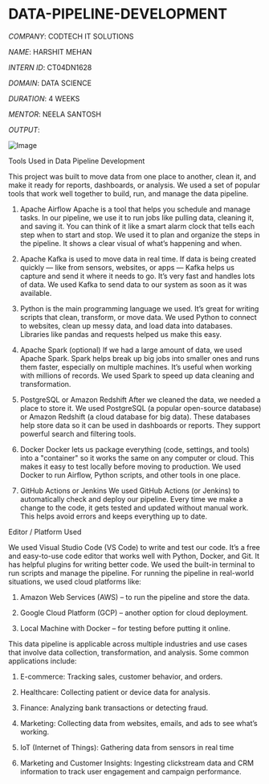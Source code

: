 # DATA-PIPELINE-DEVELOPMENT

*COMPANY*: CODTECH IT SOLUTIONS

*NAME*: HARSHIT MEHAN

*INTERN ID*: CT04DN1628

*DOMAIN*: DATA SCIENCE

*DURATION*: 4 WEEKS

*MENTOR*: NEELA SANTOSH

*OUTPUT*: 

![Image](https://github.com/user-attachments/assets/6f0eeab0-3741-4acd-8da4-37f368e15e16)


Tools Used in Data Pipeline Development

This project was built to move data from one place to another, clean it, and make it ready for reports, dashboards, or analysis. We used a set of popular tools that work well together to build, run, and manage the data pipeline.

1. Apache Airflow Apache is a tool that helps you schedule and manage tasks. In our pipeline, we use it to run jobs like pulling data, cleaning it, and saving it. You can think of it like a smart alarm clock that tells each step when to start and stop. We used it to plan and organize the steps in the pipeline. It shows a clear visual of what’s happening and when.

2. Apache Kafka is used to move data in real time. If data is being created quickly — like from sensors, websites, or apps — Kafka helps us capture and send it where it needs to go. It’s very fast and handles lots of data. We used Kafka to send data to our system as soon as it was available.

3. Python is the main programming language we used. It’s great for writing scripts that clean, transform, or move data. We used Python to connect to websites, clean up messy data, and load data into databases. Libraries like pandas and requests helped us make this easy.

4. Apache Spark (optional) If we had a large amount of data, we used Apache Spark. Spark helps break up big jobs into smaller ones and runs them faster, especially on multiple machines. It’s useful when working with millions of records. We used Spark to speed up data cleaning and transformation.

5. PostgreSQL or Amazon Redshift
After we cleaned the data, we needed a place to store it. We used PostgreSQL (a popular open-source database) or Amazon Redshift (a cloud database for big data). These databases help store data so it can be used in dashboards or reports. They support powerful search and filtering tools.

6. Docker Docker lets us package everything (code, settings, and tools) into a "container" so it works the same on any computer or cloud. This makes it easy to test locally before moving to production. We used Docker to run Airflow, Python scripts, and other tools in one place.

7. GitHub Actions or Jenkins We used GitHub Actions (or Jenkins) to automatically check and deploy our pipeline. Every time we make a change to the code, it gets tested and updated without manual work. This helps avoid errors and keeps everything up to date.


Editor / Platform Used

We used Visual Studio Code (VS Code) to write and test our code. It’s a free and easy-to-use code editor that works well with Python, Docker, and Git. It has helpful plugins for writing better code. We used the built-in terminal to run scripts and manage the pipeline. For running the pipeline in real-world situations, we used cloud platforms like:

1. Amazon Web Services (AWS) – to run the pipeline and store the data.

2. Google Cloud Platform (GCP) – another option for cloud deployment.

3. Local Machine with Docker – for testing before putting it online.


This data pipeline is applicable across multiple industries and use cases that involve data collection, transformation, and analysis. Some common applications include:

1. E-commerce: Tracking sales, customer behavior, and orders.

2. Healthcare: Collecting patient or device data for analysis.

3. Finance: Analyzing bank transactions or detecting fraud.

4. Marketing: Collecting data from websites, emails, and ads to see what’s working.

5. IoT (Internet of Things): Gathering data from sensors in real time

6. Marketing and Customer Insights: Ingesting clickstream data and CRM information to track user engagement and campaign performance.

